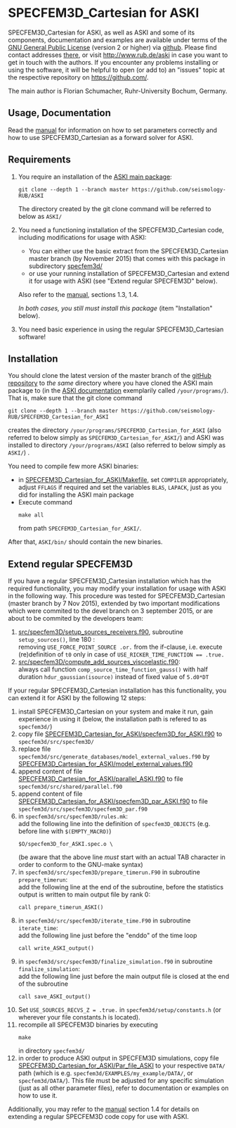 # SPECFEM3D_Cartesian for ASKI

SPECFEM3D_Cartesian for ASKI, as well as ASKI and some of its components, 
documentation and examples are available under terms of the 
[GNU General Public License](LICENSE) (version 2 or higher) 
via [github](https://github.com/seismology-RUB). 
Please find contact addresses [there](https://github.com/seismology-RUB), or visit 
http://www.rub.de/aski in case you want to get in touch with the authors. If you 
encounter any problems installing or using the software, it will be helpful to 
open (or add to) an "issues" topic at the respective repository on https://github.com/. 

The main author is Florian Schumacher, Ruhr-University Bochum, Germany. 


## Usage, Documentation

Read the [manual](doc/SPECFEM3D_Cartesian_for_ASKI_manual.pdf) for information on 
how to set parameters correctly and how to use SPECFEM3D_Cartesian as a forward 
solver for ASKI. 


## Requirements

1. You require an installation of the [ASKI main package](https://github.com/seismology-RUB/ASKI):
   ```
   git clone --depth 1 --branch master https://github.com/seismology-RUB/ASKI
   ```
   
   The directory created by the git clone command will be referred to below as `ASKI/`
2. You need a functioning installation of the SPECFEM3D_Cartesian code, including 
   modifications for usage with ASKI:
   * You can either use the basic extract from the SPECFEM3D_Cartesian master branch
     (by November 2015) that comes with this package in subdirectory [specfem3d/](specfem3d/)
   * or use your running installation of SPECFEM3D_Cartesian and extend it for usage
     with ASKI (see "Extend regular SPECFEM3D" below).
     
   Also refer to the [manual](doc/SPECFEM3D_Cartesian_for_ASKI_manual.pdf), sections 1.3, 1.4.
   
   *In both cases, you still must install this package* (item "Installation" below).
       
3. You need basic experience in using the regular SPECFEM3D_Cartesian software!


## Installation

You should clone the latest version of the master branch of the 
[gitHub repository](https://github.com/seismology-RUB/SPECFEM3D_Cartesian_for_ASKI) 
to *the same* directory where you have cloned the ASKI main package to (in the 
[ASKI documentation](https://github.com/seismology-RUB/ASKI/blob/master/doc/ASKI_manual.pdf)
exemplarily called `/your/programs/`). That is, make sure that the git clone command
```
git clone --depth 1 --branch master https://github.com/seismology-RUB/SPECFEM3D_Cartesian_for_ASKI
```

creates the directory `/your/programs/SPECFEM3D_Cartesian_for_ASKI` (also referred to 
below simply as `SPECFEM3D_Cartesian_for_ASKI/`) and ASKI was installed to directory
`/your/programs/ASKI` (also referred to below simply as `ASKI/`) .

You need to compile few more ASKI binaries:
* in [SPECFEM3D_Cartesian_for_ASKI/Makefile](Makefile), set `COMPILER` appropriately, 
  adjust `FFLAGS` if required and set the variables `BLAS`, `LAPACK`, just as you did 
  for installing the ASKI main package
* Execute command
  ```
  make all
  ```
  from path `SPECFEM3D_Cartesian_for_ASKI/`.
  
After that, `ASKI/bin/` should contain the new binaries.


## Extend regular SPECFEM3D

If you have a regular SPECFEM3D_Cartesian installation which has the required 
functionality, you may modify your installation for usage with ASKI in the following way.
This procedure was tested for SPECFEM3D_Cartesian (master branch by 7 Nov 2015), extended by 
two important modifications which were commited to the devel branch on 3 september 2015, 
or are about to be commited by the developers team:
1. [src/specfem3D/setup_sources_receivers.f90](specfem3d/src/specfem3D/setup_sources_receivers.f90), 
   subroutine `setup_sources()`, line 180 :<br>
   removing `USE_FORCE_POINT_SOURCE .or.` from the if-clause, i.e. execute
   (re)definition of `t0` only in case of `USE_RICKER_TIME_FUNCTION == .true.`
 2. [src/specfem3D/compute_add_sources_viscoelastic.f90](specfem3d/src/specfem3D/compute_add_sources_viscoelastic.f90):<br>
    always call function `comp_source_time_function_gauss()` with half duration `hdur_gaussian(isource)`
    instead of fixed value of `5.d0*DT`
    
If your regular SPECFEM3D_Cartesian installation has this functionality, you can 
extend it for ASKI by the following 12 steps:

1. install SPECFEM3D_Cartesian on your system and make it run, gain 
   experience in using it (below, the installation path is refered to as 
   `specfem3d/`)
2. copy file [SPECFEM3D_Cartesian_for_ASKI/specfem3D_for_ASKI.f90](specfem3D_for_ASKI.f90) to 
   `specfem3d/src/specfem3D/`
3. replace file `specfem3d/src/generate_databases/model_external_values.f90` by 
   [SPECFEM3D_Cartesian_for_ASKI/model_external_values.f90](model_external_values.f90)
4. append content of file [SPECFEM3D_Cartesian_for_ASKI/parallel_ASKI.f90](parallel_ASKI.f90) 
   to file `specfem3d/src/shared/parallel.f90`
5. append content of file [SPECFEM3D_Cartesian_for_ASKI/specfem3D_par_ASKI.f90](specfem3D_par_ASKI.f90)
   to file `specfem3d/src/specfem3D/specfem3D_par.f90`
6. in `specfem3d/src/specfem3D/rules.mk`:<br>
   add the following line into the definition of `specfem3D_OBJECTS` (e.g. before line with `$(EMPTY_MACRO)`)
   ```
   $O/specfem3D_for_ASKI.spec.o \
   ```
   (be aware that the above line *must* start with an actual TAB character in order to conform to the GNU-make syntax)
7. in `specfem3d/src/specfem3D/prepare_timerun.F90` in subroutine `prepare_timerun`:<br>
   add the following line at the end of the subroutine, before the statistics output is written to main output file by rank 0:
   ```
   call prepare_timerun_ASKI()
   ```
8. in `specfem3d/src/specfem3D/iterate_time.F90` in subroutine `iterate_time`: <br>
   add the following line just before the "enddo" of the time loop
   ```
   call write_ASKI_output()
   ```
9. in `specfem3d/src/specfem3D/finalize_simulation.f90` in subroutine `finalize_simulation`: <br>
   add the following line just before the main output file is closed at the end of the subroutine
   ```
   call save_ASKI_output()
   ```
10. Set `USE_SOURCES_RECVS_Z = .true.` in `specfem3d/setup/constants.h` (or wherever 
    your file constants.h is located).
11. recompile all SPECFEM3D binaries by executing
    ```
    make
    ```
    in directory `specfem3d/`
12. in order to produce ASKI output in SPECFEM3D simulations, copy file 
    [SPECFEM3D_Cartesian_for_ASKI/Par_file_ASKI](Par_file_ASKI) to your respective `DATA/` path
    (which is e.g. `specfem3d/EXAMPLES/my_example/DATA/`, or `specfem3d/DATA/`). This 
    file must be adjusted for any specific simulation (just as all other parameter files), 
    refer to documentation or examples on how to use it.

Additionally, you may refer to the [manual](doc/SPECFEM3D_Cartesian_for_ASKI_manual.pdf)
section 1.4 for details on extending a regular SPECFEM3D code copy for use with ASKI.

